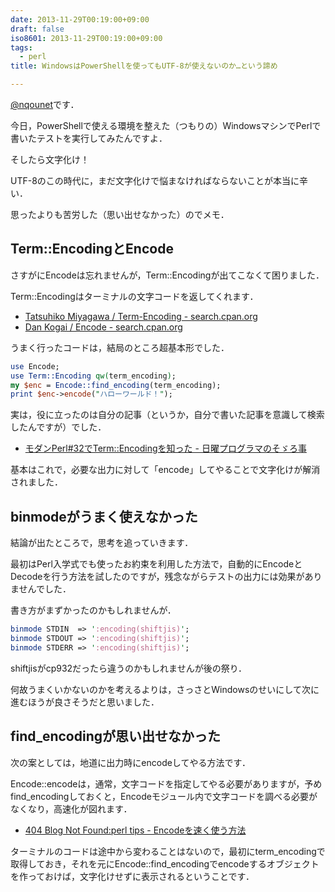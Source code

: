 ```yaml
---
date: 2013-11-29T00:19:00+09:00
draft: false
iso8601: 2013-11-29T00:19:00+09:00
tags:
  - perl
title: WindowsはPowerShellを使ってもUTF-8が使えないのか…という諦め

---
```


[@nqounet](https://twitter.com/nqounet)です．

今日，PowerShellで使える環境を整えた（つもりの）WindowsマシンでPerlで書いたテストを実行してみたんですよ．

そしたら文字化け！

UTF-8のこの時代に，まだ文字化けで悩まなければならないことが本当に辛い．

思ったよりも苦労した（思い出せなかった）のでメモ．

## Term::EncodingとEncode

さすがにEncodeは忘れませんが，Term::Encodingが出てこなくて困りました．

Term::Encodingはターミナルの文字コードを返してくれます．

- [Tatsuhiko Miyagawa / Term-Encoding - search.cpan.org](http://search.cpan.org/dist/Term-Encoding/)
- [Dan Kogai / Encode - search.cpan.org](http://search.cpan.org/dist/Encode/)

うまく行ったコードは，結局のところ超基本形でした．

```perl
use Encode;
use Term::Encoding qw(term_encoding);
my $enc = Encode::find_encoding(term_encoding);
print $enc->encode("ハローワールド！");
```

実は，役に立ったのは自分の記事（というか，自分で書いた記事を意識して検索したんですが）でした．

- [モダンPerl#32でTerm::Encodingを知った - 日曜プログラマのそゞろ事](/2010/06/02/013759)

基本はこれで，必要な出力に対して「encode」してやることで文字化けが解消されました．

## binmodeがうまく使えなかった

結論が出たところで，思考を追っていきます．

最初はPerl入学式でも使ったお約束を利用した方法で，自動的にEncodeとDecodeを行う方法を試したのですが，残念ながらテストの出力には効果がありませんでした．

書き方がまずかったのかもしれませんが．

```perl
binmode STDIN  => ':encoding(shiftjis)';
binmode STDOUT => ':encoding(shiftjis)';
binmode STDERR => ':encoding(shiftjis)';
```

shiftjisがcp932だったら違うのかもしれませんが後の祭り．

何故うまくいかないのかを考えるよりは，さっさとWindowsのせいにして次に進むほうが良さそうだと思いました．

## find_encodingが思い出せなかった

次の案としては，地道に出力時にencodeしてやる方法です．

Encode::encodeは，通常，文字コードを指定してやる必要がありますが，予めfind_encodingしておくと，Encodeモジュール内で文字コードを調べる必要がなくなり，高速化が図れます．

- [404 Blog Not Found:perl tips - Encodeを速く使う方法](http://blog.livedoor.jp/dankogai/archives/50815457.html)

ターミナルのコードは途中から変わることはないので，最初にterm_encodingで取得しておき，それを元にEncode::find_encodingでencodeするオブジェクトを作っておけば，文字化けせずに表示されるということです．
